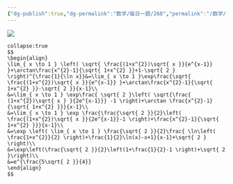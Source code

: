 ```yaml
---
{"dg-publish":true,"dg-permalink":"数学/每日一题/268","permalink":"/数学/每日一题/268/","dgHomeLink":true,"dgPassFrontmatter":false}
---
```


![](https://mmbiz.qpic.cn/mmbiz_png/QVficiaYicXqN07CPscziafpjjyibVRTu8yqpdc5fibau3NLdG1ic7Mmoibo1hKBAl19Y4jNLwFt7QCzoCFA9PW5STeJ4A/640?wx_fmt=png&wxfrom=5&wx_lazy=1&wx_co=1)

```ad-ans
collapse:true
$$
\begin{align}
\lim_{ x \to 1 } \left( \sqrt{ \frac{(1+x^{2})\sqrt{ x }}{e^{x-1}} }+\arctan\frac{x^{2}-1}{\sqrt{ 1+x^{2} }}+1-\sqrt{ 2 } \right)^{\frac{1}{\ln x}}&=\lim_{ x \to 1 }\exp\frac{\sqrt{ \frac{(1+x^{2})\sqrt{ x }}{e^{x-1}} }+\arctan\frac{x^{2}-1}{\sqrt{ 1+x^{2} }}-\sqrt{ 2 }}{x-1}\\
&=\lim_{ x \to 1 } \exp\frac{ \sqrt{ 2 }\left( \sqrt{\frac{ (1+x^{2})\sqrt{ x } }{2e^{x-1}}} -1 \right)+\arctan \frac{x^{2}-1}{\sqrt{ 1+x^{2} }}}{x-1}\\
&=\lim_{ x \to 1 } \exp \frac{\frac{\sqrt{ 2 }}{2}\left( \frac{(1+x^{2})\sqrt{ x }}{2e^{x-1}}-1 \right)+\frac{x^{2}-1}{\sqrt{ 1+x^{2} }}}{x-1}\\
&=\exp \left( \lim_{ x \to 1 } \frac{\sqrt{ 2 }}{2}\frac{ \ln\left( \frac{1+x^{2}}{2} \right)+\frac{1}{2}\ln(x)-x+1}{x-1}+\sqrt{ 2 } \right)\\
&=\exp\left(\frac{\sqrt{ 2 }}{2}\left(1+\frac{1}{2}-1 \right)+\sqrt{ 2 }\right)\\
&=e^{\frac{5\sqrt{ 2 }}{4}}
\end{align}
$$
```